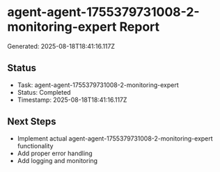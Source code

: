 # agent-agent-1755379731008-2-monitoring-expert Report

Generated: 2025-08-18T18:41:16.117Z

## Status
- Task: agent-agent-1755379731008-2-monitoring-expert
- Status: Completed
- Timestamp: 2025-08-18T18:41:16.117Z

## Next Steps
- Implement actual agent-agent-1755379731008-2-monitoring-expert functionality
- Add proper error handling
- Add logging and monitoring
